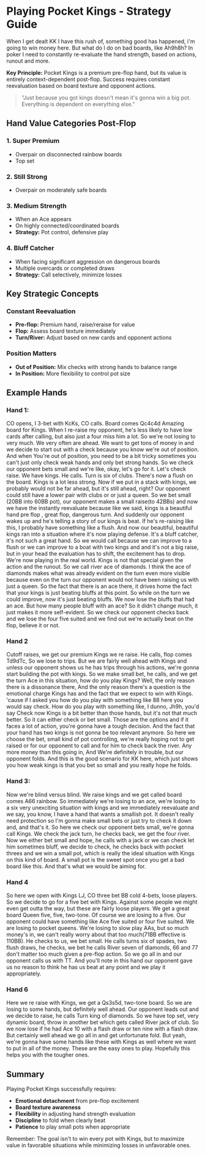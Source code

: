 
# Playing Pocket Kings - Strategy Guide


When I get dealt KK I have this rush of, something good has happened, i'm going to win money here. But what do I do on bad boards, like Ah9h8h? In poker I need to constantly re-evaluate the hand strength, based on actions, runout and more.

**Key Principle:** Pocket Kings is a premium pre-flop hand, but its value is entirely context-dependent post-flop. Success requires constant reevaluation based on board texture and opponent actions.

> "Just because you got kings doesn't mean it's gonna win a big pot. Everything is dependent on everything else."

## Hand Value Categories Post-Flop

### 1. **Super Premium**

- Overpair on disconnected rainbow boards
- Top set 


### 2. **Still Strong**

- Overpair on moderately safe boards

### 3. **Medium Strength**

- When an Ace appears
- On highly connected/coordinated boards
- **Strategy:** Pot control, defensive play

### 4. **Bluff Catcher**

- When facing significant aggression on dangerous boards
- Multiple overcards or completed draws
- **Strategy:** Call selectively, minimize losses

## Key Strategic Concepts

### Constant Reevaluation

- **Pre-flop:** Premium hand, raise/reraise for value
- **Flop:** Assess board texture immediately
- **Turn/River:** Adjust based on new cards and opponent actions

### Position Matters

- **Out of Position:** Mix checks with strong hands to balance range
- **In Position:** More flexibility to control pot size

## Example Hands

### Hand 1:

CO opens, I 3-bet with KcKs, CO calls. Board comes Qc4c4d
Amazing board for Kings. When I re-raise my opponent, he's less likely to have low cards after calling, but also just a four miss him a lot.
So we're not losing to very much. We very often are ahead. We want to get tons of money in
and we decide to start out with a check because you know we're out of position. And when You're out of position, you need
to be a bit tricky sometimes you can't just only check weak hands and only bet strong hands. So we check our opponent bets small
and we're like, okay, let's go for it. Let's check raise. We have kings. He calls. Turn is six of clubs. There's now a flush on the board.
Kings is a lot less strong. Now if we put in a stack with kings, we probably would not be far ahead,
but it's still ahead, right? Our opponent could still have a lower pair with clubs or or just a queen.
So we bet small (20BB into 60BB pot), our opponent makes a small raise(to 42BBs) and now we have the instantly reevaluate because like we said,
kings is a beautiful hand pre flop , great flop, dangerous turn. And suddenly our opponent wakes up and he's telling a story of our kings is beat.
If he's  re-raising like this, I probably have something like a flush. And now our beautiful, beautiful kings ran into a situation
where it's now playing defense. It's a bluff catcher, it's not such a great hand. So we would call because we can improve to a flush
or we can improve to a boat with two kings and and it's not a big raise, but in your head the evaluation has to shift,
the excitement has to drop. We're now playing in the real world. Kings is not that special given the action and the runout.
So we call river ace of diamonds. I think the ace of diamonds makes what was already evident on the turn even more visible
because even on the turn our opponent would not have been raising us with just a queen. So the fact that there is an ace there, it drives home the fact that your kings is just beating bluffs at this point. So while on the turn we could improve,
now it's just beating bluffs. We now lose the bluffs that had an ace. But how many people bluff with an ace?
So it didn't change much, it just makes it more self-evident. So we check our opponent checks back and we lose the four five suited and we find out we're actually beat on the flop, believe it or not.

### Hand 2

Cutoff raises, we get  our premium Kings we re raise.
He calls, flop comes Td9dTc, So we lose to trips. But we are fairly well ahead with Kings and
unless our opponent shows us he has trips through his actions, we're gonna start building the pot with kings. So we make small bet, he calls,
and we get the turn Ace in this situation, how do you play Kings? Well, the only reason there is a dissonance there,
And the only reason there's a question is the emotional charge Kings has and the fact that we expect to win with Kings.
'cause if I asked you how do you play with something like 88 here you would say check. How do you play with something like, I dunno, Jh9h,
you'd say Check now Kings is a bit better than those hands, but it's not that much better. So it can either check or bet small.
Those are the options and if it faces a lot of action, you're gonna have a tough decision. And the fact that your hand has two kings is not gonna be
too relevant anymore. So here we choose the bet, small kind of pot controlling, we're really hoping not to get raised
or for our opponent to call and for him to check back the river.  Any more money than this going in, And We're definitely in trouble, but our opponent folds. And this is the good scenario for KK here, which just shows you how weak kings is that you bet so small
and you really hope he folds. 

### Hand 3:
Now we're blind versus blind. We raise kings and we get called board comes A66 rainbow.
So immediately we're losing to an ace, we're losing to a six very unexciting situation with kings and we immediately reevaluate
and we say, you know, I have a hand that wants a smallish pot. It doesn't really need protection so I'm gonna make small bets
or just try to check it down and, and that's it. So here we check our opponent bets small, we're gonna call Kings.
We check the jack turn, he checks back, we get the four river. Now we either bet small and hope, he calls with a jack
or we can check let him sometimes bluff, we decide to check, he checks back with pocket threes and we win a small pot, which is really the ideal situation
with Kings on this kind of board. A small pot is the sweet spot once you get a bad board like this.
And that's what we would be aiming for. 


### Hand 4

So here we open with Kings LJ, CO three bet BB cold 4-bets, loose players. So we decide to go for a five bet with Kings. Against some people we might even get outta the way,
but these are fairly loose players. We get a great board Queen five, five, two-tone. Of course we are losing to a five.
Our opponent could have something like Ace five suited or four five suited. We are losing to pocket queens. We're losing to slow play AAs,
but so much money's in, we can't really worry about that too much(71BB effective is 110BB). He checks to us, we bet small.
He calls turns six of spades, two flush draws, he checks, we bet he calls River seven of diamonds, 66
and 77 don't matter too much given a pre-flop action. So we go all in and our opponent calls us with TT.
And you'll note in this hand our opponent gave us no reason to think he has us beat at any point
and we play it appropriately.

### Hand 6
Here we re raise with Kings, we get a Qs3s5d, two-tone board. So we are losing to some hands, but definitely well ahead.
Our opponent leads out and we decide to raise, he calls Turn king of diamonds. So we have top set, very dynamic board,
throw in another bet which gets called River jack of club. So we now lose if he had Ace 10 with a flash draw
or ten nine with a flash draw. But certainly well ahead we go all in and get unfortunate fold. But yeah, we're gonna have some hands like
these with Kings as well where we want to put in all of the money. These are the easy ones to play. Hopefully this helps you with the tougher ones.


## Summary

Playing Pocket Kings successfully requires:

- **Emotional detachment** from pre-flop excitement
- **Board texture awareness**
- **Flexibility** in adjusting hand strength evaluation
- **Discipline** to fold when clearly beat
- **Patience** to play small pots when appropriate

Remember: The goal isn't to win every pot with Kings, but to maximize value in favorable situations while minimizing losses in unfavorable ones.


